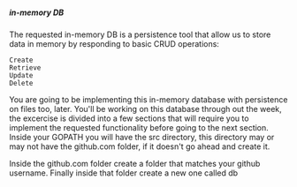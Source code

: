 ##### in-memory DB

The requested in-memory DB is a persistence tool 
that allow us to store data in memory by responding to basic 
CRUD operations:

	Create
	Retrieve
	Update
	Delete

You are going to be implementing this in-memory database with persistence on files too, later. 
You'll be working on this database through out the week, 
the excercise is divided into a few sections that will require you 
to implement the requested functionality before going to the next section. 
Inside your GOPATH you will have the src directory, 
this directory may or may not have the github.com folder, 
if it doesn't go ahead and create it. 

Inside the github.com folder create a folder that matches your github username. 
Finally inside that folder create a new one called db
